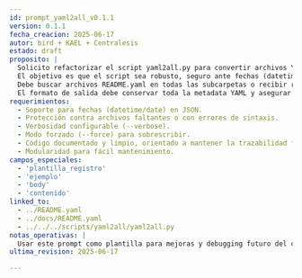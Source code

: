 ```yaml
---
id: prompt_yaml2all_v0.1.1
version: 0.1.1
fecha_creacion: 2025-06-17
autor: bird + KAEL + Centralesis
estado: draft
proposito: |
  Solicito refactorizar el script yaml2all.py para convertir archivos YAML a JSON y Markdown (con encabezado front matter YAML).
  El objetivo es que el script sea robusto, seguro ante fechas (datetime), con manejo de errores amigable, modular y listo para CLI batch.
  Debe buscar archivos README.yaml en todas las subcarpetas o recibir rutas específicas, y mantener los archivos generados en la misma carpeta que el YAML original.
  El formato de salida debe conservar toda la metadata YAML y asegurar máxima compatibilidad con scripts futuros y sistemas IA/RAG.
requerimientos:
  - Soporte para fechas (datetime/date) en JSON.
  - Protección contra archivos faltantes o con errores de sintaxis.
  - Verbosidad configurable (--verbose).
  - Modo forzado (--force) para sobrescribir.
  - Código documentado y limpio, orientado a mantener la trazabilidad futura.
  - Modularidad para fácil mantenimiento.
campos_especiales:
  - 'plantilla_registro'
  - 'ejemplo'
  - 'body'
  - 'contenido'
linked_to:
  - ../README.yaml
  - ../docs/README.yaml
  - ../../../scripts/yaml2all/yaml2all.py
notas_operativas: |
  Usar este prompt como plantilla para mejoras y debugging futuro del conversor universal de metadatos.
ultima_revision: 2025-06-17

---
```


